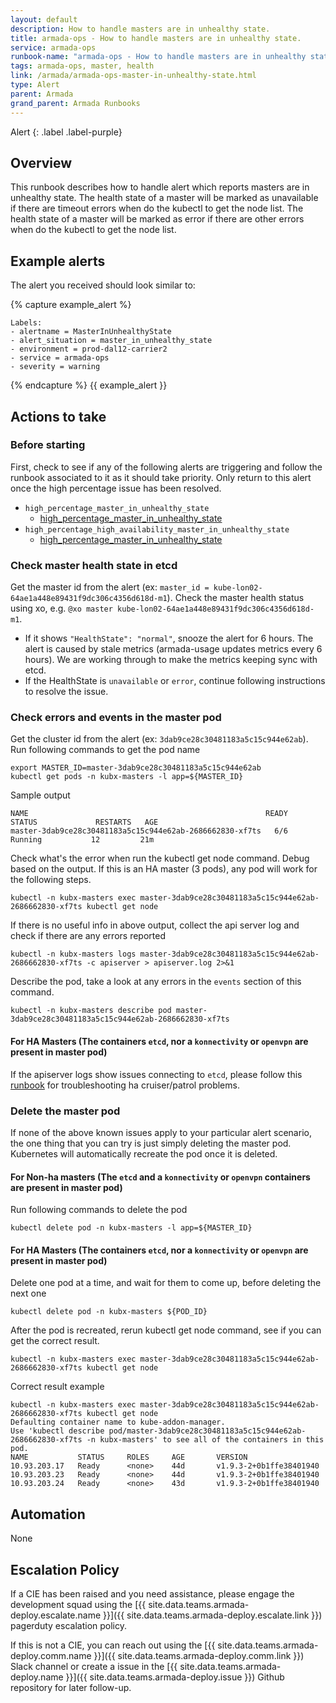 ```yaml
---
layout: default
description: How to handle masters are in unhealthy state.
title: armada-ops - How to handle masters are in unhealthy state.
service: armada-ops
runbook-name: "armada-ops - How to handle masters are in unhealthy state."
tags: armada-ops, master, health
link: /armada/armada-ops-master-in-unhealthy-state.html
type: Alert
parent: Armada
grand_parent: Armada Runbooks
---
```


Alert
{: .label .label-purple}

## Overview

This runbook describes how to handle alert which reports masters are in unhealthy state. The health state of a master will be marked as unavailable if there are timeout errors when do the kubectl to get the node list. The health state of a master will be marked as error if there are other errors when do the kubectl to get the node list. 

## Example alerts

The alert you received should look similar to:

{% capture example_alert %}
~~~
Labels:
- alertname = MasterInUnhealthyState
- alert_situation = master_in_unhealthy_state
- environment = prod-dal12-carrier2
- service = armada-ops
- severity = warning
~~~
{% endcapture %}
{{ example_alert }}

## Actions to take

### Before starting 

First, check to see if any of the following alerts are triggering and follow the runbook associated to it as it should take priority. Only return to this alert once the high percentage issue has been resolved. 
- `high_percentage_master_in_unhealthy_state`
    * [high_percentage_master_in_unhealthy_state](armada-ops-high-percentage-master-in-unhealthy-state.html)
- `high_percentage_high_availability_master_in_unhealthy_state`
    * [high_percentage_master_in_unhealthy_state](armada-deploy-high-percentage-high-availability-cluster-master-critical.html)
    
### Check master health state in etcd

Get the master id from the alert (ex: `master_id = kube-lon02-64ae1a448e89431f9dc306c4356d618d-m1`). Check the master health status using xo, e.g. `@xo master kube-lon02-64ae1a448e89431f9dc306c4356d618d-m1`. 
- If it shows `"HealthState": "normal"`, snooze the alert for 6 hours. The alert is caused by stale metrics (armada-usage updates metrics every 6 hours). We are working through to make the metrics keeping sync with etcd. 
- If the HealthState is `unavailable` or `error`, continue following instructions to resolve the issue. 
    
### Check errors and events in the master pod

Get the cluster id from the alert (ex: `3dab9ce28c30481183a5c15c944e62ab`). Run following commands to get the pod name
~~~
export MASTER_ID=master-3dab9ce28c30481183a5c15c944e62ab
kubectl get pods -n kubx-masters -l app=${MASTER_ID}
~~~

Sample output
~~~
NAME                                                     READY     STATUS             RESTARTS   AGE
master-3dab9ce28c30481183a5c15c944e62ab-2686662830-xf7ts   6/6      Running           12         21m
~~~

Check what's the error when run the kubectl get node command. Debug based on the output. If this is an HA master (3 pods), any pod will work for the following steps.
~~~
kubectl -n kubx-masters exec master-3dab9ce28c30481183a5c15c944e62ab-2686662830-xf7ts kubectl get node
~~~

If there is no useful info in above output, collect the api server log and check if there are any errors reported
~~~
kubectl -n kubx-masters logs master-3dab9ce28c30481183a5c15c944e62ab-2686662830-xf7ts -c apiserver > apiserver.log 2>&1
~~~

Describe the pod, take a look at any errors in the `events` section of this command. 
~~~
kubectl -n kubx-masters describe pod master-3dab9ce28c30481183a5c15c944e62ab-2686662830-xf7ts 
~~~

#### For HA Masters (The containers `etcd`, nor a `konnectivity` or `openvpn` are present in master pod)
If the apiserver logs show issues connecting to `etcd`, please follow this [runbook](armada-cluster-etcd-unhealthy.html) for troubleshooting ha cruiser/patrol problems.

### Delete the master pod

If none of the above known issues apply to your particular alert scenario, the one thing that you can try is just simply deleting the master pod.  Kubernetes will automatically recreate the pod once it is deleted.

#### For Non-ha masters (The `etcd` and a `konnectivity` or `openvpn` containers are present in master pod)
Run following commands to delete the pod
~~~
kubectl delete pod -n kubx-masters -l app=${MASTER_ID}
~~~

#### For HA Masters (The containers `etcd`, nor a `konnectivity` or `openvpn` are present in master pod)
Delete one pod at a time, and wait for them to come up, before deleting the next one
~~~
kubectl delete pod -n kubx-masters ${POD_ID}
~~~

After the pod is recreated, rerun kubectl get node command, see if you can get the correct result. 
~~~
kubectl -n kubx-masters exec master-3dab9ce28c30481183a5c15c944e62ab-2686662830-xf7ts kubectl get node
~~~

Correct result example
~~~
kubectl -n kubx-masters exec master-3dab9ce28c30481183a5c15c944e62ab-2686662830-xf7ts kubectl get node
Defaulting container name to kube-addon-manager.
Use 'kubectl describe pod/master-3dab9ce28c30481183a5c15c944e62ab-2686662830-xf7ts -n kubx-masters' to see all of the containers in this pod.
NAME           STATUS     ROLES     AGE       VERSION
10.93.203.17   Ready      <none>    44d       v1.9.3-2+0b1ffe38401940
10.93.203.23   Ready      <none>    44d       v1.9.3-2+0b1ffe38401940
10.93.203.24   Ready      <none>    43d       v1.9.3-2+0b1ffe38401940
~~~

## Automation
None

## Escalation Policy
If a CIE has been raised and you need assistance, please engage the development squad using the [{{ site.data.teams.armada-deploy.escalate.name }}]({{ site.data.teams.armada-deploy.escalate.link }}) pagerduty escalation policy.

If this is not a CIE, you can reach out using the [{{ site.data.teams.armada-deploy.comm.name }}]({{ site.data.teams.armada-deploy.comm.link }}) Slack channel or create a issue in the [{{ site.data.teams.armada-deploy.name }}]({{ site.data.teams.armada-deploy.issue }}) Github repository for later follow-up.
